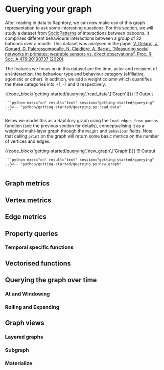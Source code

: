 # Querying your graph

After reading in data to Raphtory, we can now make use of this graph representation to ask some interesting questions. For this section, we will study a dataset from [SocioPatterns](http://www.sociopatterns.org/datasets/baboons-interactions/) of interactions between baboons. It comprises different behavioural interactions between a group of 22 baboons over a month. This dataset was analysed in the paper [V. Gelardi, J. Godard, D. Paleressompoulle, N. Claidière, A. Barrat, “Measuring social networks in primates: wearable sensors vs. direct observations”, Proc. R. Soc. A 476:20190737 (2020)](https://royalsocietypublishing.org/doi/10.1098/rspa.2019.0737). 

The features we focus on in this dataset are the time, actor and recipient of an interaction, the behaviour type and behaviour category (affiliative, agonistic or other). In addition, we add a weight column which quantifies the three categories into +1, -1 and 0 respectively.

{{code_block('getting-started/querying','read_data',['Graph'])}}
!!! Output

    ```python exec="on" result="text" session="getting-started/querying"
    --8<-- "python/getting-started/querying.py:read_data"
    ```

Below we model this as a Raphtory graph using the `load_edges_from_pandas` function (see the previous section for details), conceptualising it as a weighted multi-layer graph through the `Weight` and `Behaviour` fields. Note that calling `print` on the graph will return some basic metrics on the number of vertices and edges.

{{code_block('getting-started/querying','new_graph',['Graph'])}}
!!! Output

    ```python exec="on" result="text" session="getting-started/querying"
    --8<-- "python/getting-started/querying.py:new_graph"
    ```
 
## Graph metrics

## Vertex metrics

## Edge metrics

## Property queries

### Temporal specific functions

## Vectorised functions

## Querying the graph over time

### At and Windowing

### Rolling and Expanding

## Graph views

### Layered graphs

### Subgraph

### Materialize